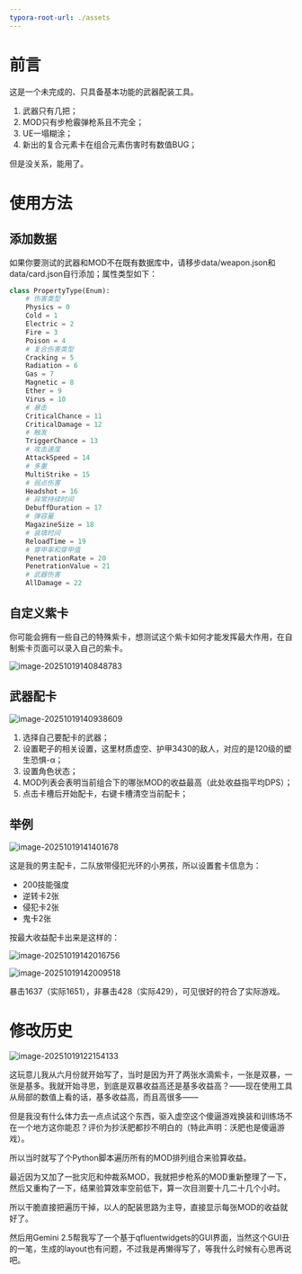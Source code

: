 ```yaml
---
typora-root-url: ./assets
---
```


# 前言

这是一个未完成的、只具备基本功能的武器配装工具。

1. 武器只有几把；
2. MOD只有步枪霰弹枪系且不完全；
3. UE一塌糊涂；
4. 新出的复合元素卡在组合元素伤害时有数值BUG；

但是没关系，能用了。

# 使用方法

## 添加数据

如果你要测试的武器和MOD不在既有数据库中，请移步data/weapon.json和data/card.json自行添加；属性类型如下：

```python
class PropertyType(Enum):
	# 伤害类型
	Physics = 0
	Cold = 1
	Electric = 2
	Fire = 3
	Poison = 4
	# 复合伤害类型
	Cracking = 5
	Radiation = 6
	Gas = 7
	Magnetic = 8
	Ether = 9
	Virus = 10
	# 暴击
	CriticalChance = 11
	CriticalDamage = 12
	# 触发
	TriggerChance = 13
	# 攻击速度
	AttackSpeed = 14
	# 多重
	MultiStrike = 15
	# 弱点伤害
	Headshot = 16
	# 异常持续时间
	DebuffDuration = 17
	# 弹容量
	MagazineSize = 18
	# 装填时间
	ReloadTime = 19
	# 穿甲率和穿甲值
	PenetrationRate = 20
	PenetrationValue = 21
	# 武器伤害
	AllDamage = 22
```

## 自定义紫卡

你可能会拥有一些自己的特殊紫卡，想测试这个紫卡如何才能发挥最大作用，在自制紫卡页面可以录入自己的紫卡。

![image-20251019140848783](/image-20251019140848783.png)

## 武器配卡

![image-20251019140938609](/image-20251019140938609.png)

1. 选择自己要配卡的武器；
2. 设置靶子的相关设置，这里材质虚空、护甲3430的敌人，对应的是120级的塑生恐惧-α；
3. 设置角色状态；
4. MOD列表会表明当前组合下的哪张MOD的收益最高（此处收益指平均DPS）；
5. 点击卡槽后开始配卡，右键卡槽清空当前配卡；

## 举例

![image-20251019141401678](/image-20251019141401678-1760854442724-1.png)

这是我的男主配卡，二队放带侵犯光环的小男孩，所以设置套卡信息为：

* 200技能强度
* 逆转卡2张
* 侵犯卡2张
* 鬼卡2张

按最大收益配卡出来是这样的：

![image-20251019142016756](/image-20251019142016756.png)

![image-20251019142009518](/image-20251019142009518.png)

暴击1637（实际1651），非暴击428（实际429），可见很好的符合了实际游戏。

# 修改历史

![image-20251019122154133](/image-20251019122154133.png)

这玩意儿我从六月份就开始写了，当时是因为开了两张水滴紫卡，一张是双暴，一张是基多。我就开始寻思，到底是双暴收益高还是基多收益高？——现在使用工具从局部的数值上看的话，基多收益高，而且高很多——

但是我没有什么体力去一点点试这个东西，驱入虚空这个傻逼游戏换装和训练场不在一个地方这你能忍？评价为抄沃肥都抄不明白的（特此声明：沃肥也是傻逼游戏）。

所以当时就写了个Python脚本遍历所有的MOD排列组合来验算收益。

最近因为又加了一批灾厄和仲裁系MOD，我就把步枪系的MOD重新整理了一下，然后又重构了一下，结果验算效率空前低下，算一次目测要十几二十几个小时。

所以干脆直接把遍历干掉，以人的配装思路为主导，直接显示每张MOD的收益就好了。

然后用Gemini 2.5帮我写了一个基于qfluentwidgets的GUI界面，当然这个GUI丑的一笔，生成的layout也有问题，不过我是再懒得写了，等我什么时候有心思再说吧。

